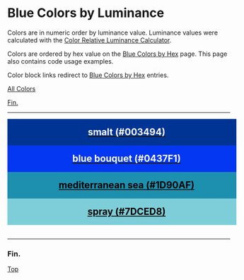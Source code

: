 <!--suppress HtmlUnknownTarget -->
<style>
  div.color-block {
    text-align: center;
  }

  .color-block {
    width: 100%;
    margin: 0;
    padding: 0.5em;
  }

  .black-pass {
    color: black;
  }

  .white-pass {
    color: white;
  }
</style>

# Blue Colors by Luminance

Colors are in numeric order by luminance value. Luminance values were calculated with the
<a href="https://contrastchecker.online/color-relative-luminance-calculator" target="_blank" rel="noopener noreferrer">Color Relative Luminance Calculator</a>.

Colors are ordered by hex value on the [Blue Colors by Hex](./blue-colors-by-hex.md) page.
This page also contains code usage examples.

Color block links redirect to [Blue Colors by Hex](./blue-colors-by-hex.md) entries.

[All Colors](../all-colors.md)

[Fin.](#fin)

----

<!--luminance: 0.045941013 -->
<div class="color-block" style="background: #003494;">
    <a href="./blue-colors-by-hex.html#smalt-003494">
        <h2 class="color-block white-pass">smalt (#003494)</h2>
    </a>
</div>

<!-- luminance: 0.091090623 -->
<div class="color-block" style="background: #0437F1;">
  <a href="./blue-colors-by-hex.html#blue-bouquet-0437f1">
    <h2 class="color-block white-pass">blue bouquet (#0437F1)</h2>
  </a>
</div>

<!-- luminance: 0.2330287385 -->
<div class="color-block" style="background: #1D90AF;">
  <a href="./blue-colors-by-hex.html#mediterranean-sea-1d90af">
    <h2 class="color-block black-pass">mediterranean sea (#1D90AF)</h2>
  </a>
</div>

<!-- luminance: 0.5346045524 -->
<div class="color-block" style="background: #7DCED8;">
  <a href="./blue-colors-by-hex.html#spray-7dced8">
    <h2 class="color-block black-pass">spray (#7DCED8)</h2>
  </a>
</div>
<br/> <!-- only after last entry -->

----

### Fin.

[Top](#blue-colors-by-luminance)
